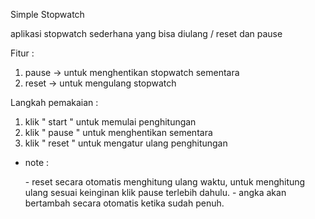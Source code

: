 Simple Stopwatch

aplikasi stopwatch sederhana yang bisa diulang / reset dan pause

Fitur :
1. pause -> untuk menghentikan stopwatch sementara
2. reset -> untuk mengulang stopwatch

Langkah pemakaian :
1. klik " start " untuk memulai penghitungan
2. klik " pause " untuk menghentikan sementara
3. klik " reset " untuk mengatur ulang penghitungan

* note :

  \- reset secara otomatis menghitung ulang waktu, untuk menghitung ulang sesuai keinginan klik pause terlebih dahulu.
  \- angka akan bertambah secara otomatis ketika sudah penuh.
